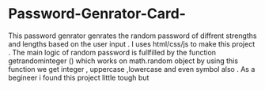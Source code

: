 # Password-Genrator-Card-
This password genrator genrates the random password of diffrent strengths and lengths based on the user input . I uses html/css/js to make this project .
The main logic of random password is fullfilled by the function getrandominteger () which works on math.random object by using this function we get integer , uppercase ,lowercase and even symbol also . 
As a begineer i found this project little tough but 
